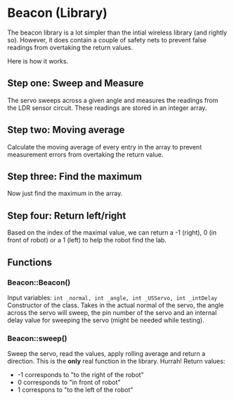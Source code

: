 # Beacon (Library)

The beacon library is a lot simpler than the intial wireless library (and rightly so). However, it does contain a couple of safety nets to prevent false readings from overtaking the return values.

Here is how it works.

## Step one: Sweep and Measure
The servo sweeps across a given angle and measures the readings from the LDR sensor circuit. These readings are stored in an integer array.

## Step two: Moving average
Calculate the moving average of every entry in the array to prevent measurement errors from overtaking the return value.

## Step three: Find the maximum
Now just find the maximum in the array.

## Step four: Return left/right
Based on the index of the maximal value, we can return a -1 (right), 0 (in front of robot) or a 1 (left) to help the robot find the lab.

## Functions
### Beacon::Beacon()
Input variables: ```int _normal, int _angle, int _USServo, int _intDelay```
Constructor of the class. Takes in the actual normal of the servo, the angle across the servo will sweep, the pin number of the servo and an internal delay value for sweeping the servo (might be needed while testing).

### Beacon::sweep()
Sweep the servo, read the values, apply rolling average and return a direction. This is the **only** real function in the library. Hurrah!
Return values:
* -1 corresponds to "to the right of the robot"
* 0 corresponds to "in front of robot"
* 1 correspons to "to the left of the robot"
